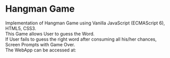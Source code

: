 # Hangman Game
Implementation of Hangman Game using Vanilla JavaScript (ECMAScript 6), HTML5, CSS3.
<br>
This Game allows User to guess the Word. 
<br>
If User fails to guess the right word after consuming all his/her chances, Screen Prompts with Game Over. 
<br>The WebApp can be accessed at:
